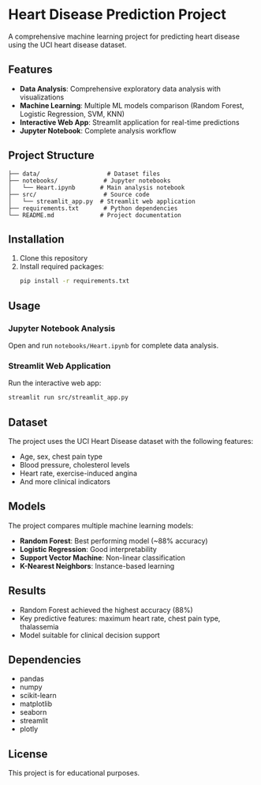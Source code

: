 # Heart Disease Prediction Project

A comprehensive machine learning project for predicting heart disease using the UCI heart disease dataset.

## Features

- **Data Analysis**: Comprehensive exploratory data analysis with visualizations
- **Machine Learning**: Multiple ML models comparison (Random Forest, Logistic Regression, SVM, KNN)
- **Interactive Web App**: Streamlit application for real-time predictions
- **Jupyter Notebook**: Complete analysis workflow

## Project Structure

```
├── data/                   # Dataset files
├── notebooks/             # Jupyter notebooks
│   └── Heart.ipynb       # Main analysis notebook
├── src/                   # Source code
│   └── streamlit_app.py  # Streamlit web application
├── requirements.txt       # Python dependencies
└── README.md             # Project documentation
```

## Installation

1. Clone this repository
2. Install required packages:
   ```bash
   pip install -r requirements.txt
   ```

## Usage

### Jupyter Notebook Analysis
Open and run `notebooks/Heart.ipynb` for complete data analysis.

### Streamlit Web Application
Run the interactive web app:
```bash
streamlit run src/streamlit_app.py
```

## Dataset

The project uses the UCI Heart Disease dataset with the following features:
- Age, sex, chest pain type
- Blood pressure, cholesterol levels
- Heart rate, exercise-induced angina
- And more clinical indicators

## Models

The project compares multiple machine learning models:
- **Random Forest**: Best performing model (~88% accuracy)
- **Logistic Regression**: Good interpretability
- **Support Vector Machine**: Non-linear classification
- **K-Nearest Neighbors**: Instance-based learning

## Results

- Random Forest achieved the highest accuracy (88%)
- Key predictive features: maximum heart rate, chest pain type, thalassemia
- Model suitable for clinical decision support

## Dependencies

- pandas
- numpy
- scikit-learn
- matplotlib
- seaborn
- streamlit
- plotly

## License

This project is for educational purposes.
